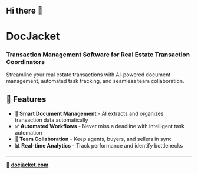 ## Hi there 👋

# DocJacket

### Transaction Management Software for Real Estate Transaction Coordinators

Streamline your real estate transactions with AI-powered document management, automated task tracking, and seamless team collaboration.

## 🚀 Features

- **📄 Smart Document Management** - AI extracts and organizes transaction data automatically
- **✅ Automated Workflows** - Never miss a deadline with intelligent task automation  
- **👥 Team Collaboration** - Keep agents, buyers, and sellers in sync
- **📊 Real-time Analytics** - Track performance and identify bottlenecks


---

🔗 **[docjacket.com](https://docjacket.com)**
